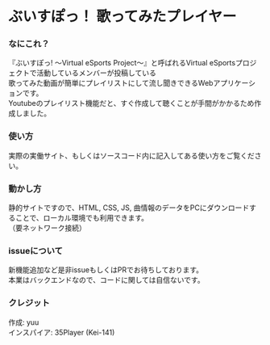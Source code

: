 # ぶいすぽっ！ 歌ってみたプレイヤー

### なにこれ？  
『ぶいすぽっ! 〜Virtual eSports Project〜』と呼ばれるVirtual eSportsプロジェクトで活動しているメンバーが投稿している  
歌ってみた動画が簡単にプレイリストにして流し聞きできるWebアプリケーションです。  
Youtubeのプレイリスト機能だと、すぐ作成して聴くことが手間がかかるため作成しました。  

### 使い方  
実際の実働サイト、もしくはソースコード内に記入してある使い方をご覧ください。  

### 動かし方  
静的サイトですので、HTML, CSS, JS, 曲情報のデータをPCにダウンロードすることで、ローカル環境でも利用できます。  
（要ネットワーク接続） 

### issueについて  
新機能追加など是非issueもしくはPRでお待ちしております。  
本業はバックエンドなので、コードに関しては自信ないです。  

### クレジット  
作成: yuu  
インスパイア: 35Player (Kei-141)   
